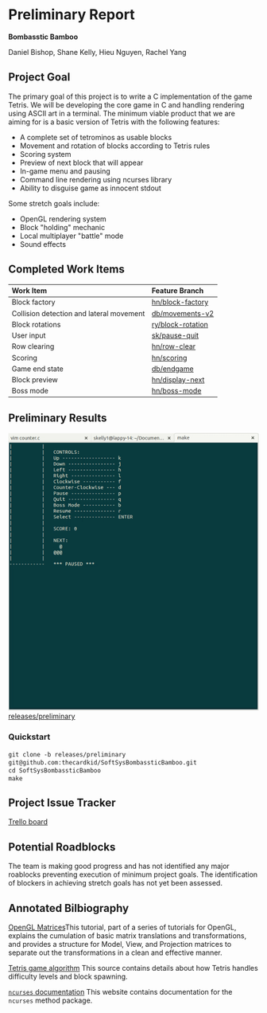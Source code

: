 # Preliminary Report

**Bombasstic Bamboo**

Daniel Bishop, Shane Kelly, Hieu Nguyen, Rachel Yang

## Project Goal
The primary goal of this project is to write a C implementation of the game Tetris. We will be developing the core game in C and handling rendering using ASCII art in a terminal. The minimum viable product that we are aiming for is a basic version of Tetris with the following features:
- A complete set of tetrominos as usable blocks
- Movement and rotation of blocks according to Tetris rules
- Scoring system
- Preview of next block that will appear
- In-game menu and pausing
- Command line rendering using ncurses library
- Ability to disguise game as innocent stdout

Some stretch goals include:
- OpenGL rendering system
- Block "holding" mechanic
- Local multiplayer "battle" mode
- Sound effects

## Completed Work Items
| Work Item | Feature Branch  |
|:------------|:-----------------|
| Block factory | [hn/block-factory](https://github.com/thecardkid/SoftSysBombassticBamboo/tree/hn/block-factory)|
| Collision detection and lateral movement | [db/movements-v2](https://github.com/thecardkid/SoftSysBombassticBamboo/tree/db/movements-v2)
| Block rotations | [ry/block-rotation](https://github.com/thecardkid/SoftSysBombassticBamboo/tree/block-rotation)
| User input | [sk/pause-quit](https://github.com/thecardkid/SoftSysBombassticBamboo/tree/sk/pause-quit)
| Row clearing | [hn/row-clear](https://github.com/thecardkid/SoftSysBombassticBamboo/tree/hn/row-clear)
| Scoring | [hn/scoring](https://github.com/thecardkid/SoftSysBombassticBamboo/tree/hn/scoring)
| Game end state | [db/endgame](https://github.com/thecardkid/SoftSysBombassticBamboo/tree/db/endgame)
| Block preview | [hn/display-next](https://github.com/thecardkid/SoftSysBombassticBamboo/tree/hn/display-next)
| Boss mode | [hn/boss-mode](https://github.com/thecardkid/SoftSysBombassticBamboo/tree/hn/boss-mode)

## Preliminary Results
![prelim_demo](prelim_demo.gif)
[releases/preliminary](https://github.com/thecardkid/SoftSysBombassticBamboo/tree/releases/preliminary)
### Quickstart
```
git clone -b releases/preliminary git@github.com:thecardkid/SoftSysBombassticBamboo.git
cd SoftSysBombassticBamboo
make
```

## Project Issue Tracker
[Trello board](https://trello.com/b/98M6BDsY/softsysbombassticbambo)

## Potential Roadblocks
The team is making good progress and has not identified any major roablocks preventing execution of minimum project goals. The identification of blockers in achieving stretch goals has not yet been assessed.

## Annotated Bilbiography
[OpenGL Matrices](http://www.opengl-tutorial.org/beginners-tutorials/tutorial-3-matrices/)This tutorial, part of a series of tutorials for OpenGL, explains the cumulation of basic matrix translations and transformations, and provides a structure for Model, View, and Projection matrices to separate out the transformations in a clean and effective manner.

[Tetris game algorithm](http://gaming.stackexchange.com/questions/13057/tetris-difficulty) This source contains details about how Tetris handles difficulty levels and block spawning.

[`ncurses` documentation](http://tldp.org/HOWTO/NCURSES-Programming-HOWTO/) This website contains documentation for the `ncurses` method package.

